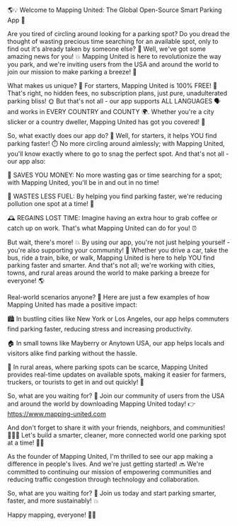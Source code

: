 🌎💡 Welcome to Mapping United: The Global Open-Source Smart Parking App 🚀

Are you tired of circling around looking for a parking spot? Do you dread the thought of wasting precious time searching for an available spot, only to find out it's already taken by someone else? 🤯 Well, we've got some amazing news for you! 💥 Mapping United is here to revolutionize the way you park, and we're inviting users from the USA and around the world to join our mission to make parking a breeze! 🌟

What makes us unique? 🔮 For starters, Mapping United is 100% FREE! 🎉 That's right, no hidden fees, no subscription plans, just pure, unadulterated parking bliss! 🌞 But that's not all - our app supports ALL LANGUAGES 🗣️ and works in EVERY COUNTRY and COUNTY 🌍. Whether you're a city slicker or a country dweller, Mapping United has got you covered! 🌈

So, what exactly does our app do? 🤔 Well, for starters, it helps YOU find parking faster! ⏱️ No more circling around aimlessly; with Mapping United, you'll know exactly where to go to snag the perfect spot. And that's not all - our app also:

💸 SAVES YOU MONEY: No more wasting gas or time searching for a spot; with Mapping United, you'll be in and out in no time!

🌟 WASTES LESS FUEL: By helping you find parking faster, we're reducing pollution one spot at a time! 🌱

🕰️ REGAINS LOST TIME: Imagine having an extra hour to grab coffee or catch up on work. That's what Mapping United can do for you! ⏰

But wait, there's more! 💥 By using our app, you're not just helping yourself - you're also supporting your community! 🌟 Whether you drive a car, take the bus, ride a train, bike, or walk, Mapping United is here to help YOU find parking faster and smarter. And that's not all; we're working with cities, towns, and rural areas around the world to make parking a breeze for everyone! 🌎

Real-world scenarios anyone? 🤔 Here are just a few examples of how Mapping United has made a positive impact:

🏙️ In bustling cities like New York or Los Angeles, our app helps commuters find parking faster, reducing stress and increasing productivity.

🏠 In small towns like Mayberry or Anytown USA, our app helps locals and visitors alike find parking without the hassle.

🌳 In rural areas, where parking spots can be scarce, Mapping United provides real-time updates on available spots, making it easier for farmers, truckers, or tourists to get in and out quickly! 🚗

So, what are you waiting for? 🤔 Join our community of users from the USA and around the world by downloading Mapping United today! 👉 https://www.mapping-united.com

And don't forget to share it with your friends, neighbors, and communities! 📱👫💬 Let's build a smarter, cleaner, more connected world one parking spot at a time! 💪🌟

As the founder of Mapping United, I'm thrilled to see our app making a difference in people's lives. And we're just getting started! 🔜 We're committed to continuing our mission of empowering communities and reducing traffic congestion through technology and collaboration.

So, what are you waiting for? 🤔 Join us today and start parking smarter, faster, and more sustainably! 💥

Happy mapping, everyone! 🌟👋